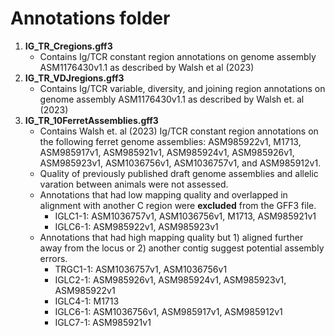 # Annotations folder
1. **IG_TR_Cregions.gff3**
   - Contains Ig/TCR constant region annotations on genome assembly ASM1176430v1.1 as described by Walsh et al (2023)
2. **IG_TR_VDJregions.gff3**
   - Contains Ig/TCR variable, diversity, and joining region annotations on genome assembly ASM1176430v1.1 as described by Walsh et. al (2023)
3. **IG_TR_10FerretAssemblies.gff3**
   - Contains Walsh et. al (2023) Ig/TCR constant region annotations on the following ferret genome assemblies: ASM985922v1, M1713, ASM985917v1, ASM985921v1, ASM985924v1, ASM985926v1, ASM985923v1, ASM1036756v1, ASM1036757v1, and ASM985912v1.
   - Quality of previously published draft genome assemblies and allelic varation between animals were not assessed.
   - Annotations that had low mapping quality and overlapped in alignment with another C region were **excluded** from the GFF3 file.
      -   IGLC1-1: ASM1036757v1, ASM1036756v1, M1713, ASM985921v1
      -   IGLC6-1: ASM985922v1, ASM985923v1
   - Annotations that had high mapping quality but 1) aligned further away from the locus or 2) another contig suggest potential assembly errors.
      -   TRGC1-1: ASM1036757v1, ASM1036756v1
      -   IGLC2-1: ASM985926v1, ASM985924v1, ASM985923v1, ASM985922v1
      -   IGLC4-1: M1713
      -   IGLC6-1: ASM1036756v1, ASM985917v1, ASM985912v1
      -   IGLC7-1: ASM985921v1

